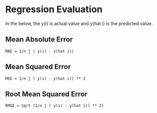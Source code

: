 # Regression Evaluation

In the below, the y(i) is actual value and y(hat i) is the predicted
value.

## Mean Absolute Error

```
MAE = 1/n ∑ | y(i) - y(hat i)|
```

## Mean Squared Error

```
MSE = 1/n ∑ ( y(i) - y(hat i)) ** 2
```

## Root Mean Squared Error

```
RMSE = Sqrt (1/n ∑ ( y(i) - y(hat i)) ** 2)
```
